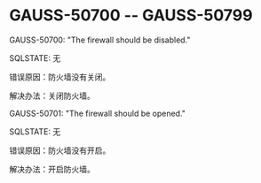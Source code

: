 # GAUSS-50700 -- GAUSS-50799<a name="ZH-CN_TOPIC_0302072965"></a>

GAUSS-50700: "The firewall should be disabled."

SQLSTATE: 无

错误原因：防火墙没有关闭。

解决办法：关闭防火墙。

GAUSS-50701: "The firewall should be opened."

SQLSTATE: 无

错误原因：防火墙没有开启。

解决办法：开启防火墙。


